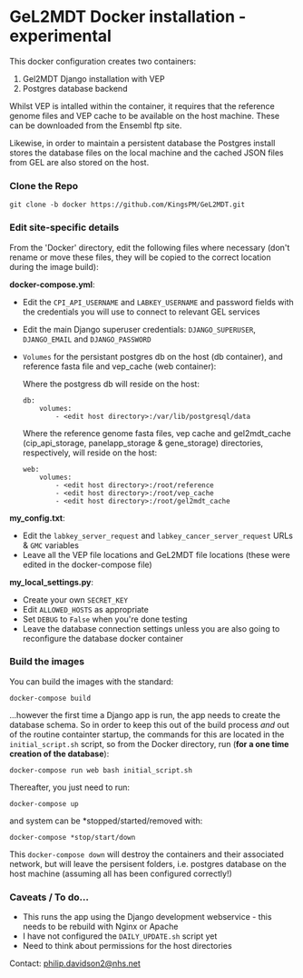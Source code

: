 # GeL2MDT Docker installation - experimental #

This docker configuration creates two containers:
1. Gel2MDT Django installation with VEP
2. Postgres database backend

Whilst VEP is intalled within the container, it requires that the reference genome files and VEP cache to be available on the host machine. These can be downloaded from the Ensembl ftp site.

Likewise, in order to maintain a persistent database the Postgres install stores the database files on the local machine and the cached JSON files from GEL are also stored on the host.

### Clone the Repo
    git clone -b docker https://github.com/KingsPM/GeL2MDT.git
### Edit site-specific details
From the 'Docker' directory, edit the following files where necessary (don't rename or move these files, they will be 
copied to the correct location during the image build):

**docker-compose.yml**:
- Edit the `CPI_API_USERNAME` and `LABKEY_USERNAME` and password fields with the credentials you will use to connect 
to relevant GEL services
- Edit the main Django superuser credentials: `DJANGO_SUPERUSER`, `DJANGO_EMAIL` and `DJANGO_PASSWORD`
- `Volumes` for the persistant postgres db on the host (db container), and reference fasta file and vep_cache 
(web container):

    Where the postgress db will reside on the host:

    ```
    db:
        volumes:
            - <edit host directory>:/var/lib/postgresql/data
    ```
    Where the reference genome fasta files, vep cache and gel2mdt_cache (cip_api_storage, 
    panelapp_storage & gene_storage) directories, respectively, will reside on the host:
    ```
    web:
        volumes:
            - <edit host directory>:/root/reference
            - <edit host directory>:/root/vep_cache
            - <edit host directory>:/root/gel2mdt_cache
    ``` 
**my_config.txt**:
- Edit the `labkey_server_request` and `labkey_cancer_server_request` URLs & `GMC` variables
- Leave all the VEP file locations and GeL2MDT file locations (these were edited in the docker-compose file)

**my_local_settings.py**:
- Create your own `SECRET_KEY`
- Edit `ALLOWED_HOSTS` as appropriate
- Set `DEBUG` to `False` when you're done testing    
- Leave the database connection settings unless you are also going to reconfigure the database docker container

### Build the images
You can build the images with the standard:

    docker-compose build
    
...however the first time a Django app is run, the app needs to create the database schema. So in order to keep this
 out of the build process _and_ out of the routine containter startup, the commands for this are located in
the `initial_script.sh` script, so from the Docker directory, run (**for a one time creation of the database**):  

    docker-compose run web bash initial_script.sh

Thereafter, you just need to run: 

    docker-compose up

and system can be *stopped/started/removed with:

    docker-compose *stop/start/down

This `docker-compose down` will destroy the containers and their associated network, but will leave the persisent 
folders, i.e. postgres database on the host machine (assuming all has been configured correctly!)

### Caveats / To do...

- This runs the app using the Django development webservice - this needs to be rebuild with Nginx or Apache
- I have not configured the `DAILY_UPDATE.sh` script yet
- Need to think about permissions for the host directories
 
Contact:
philip.davidson2@nhs.net
